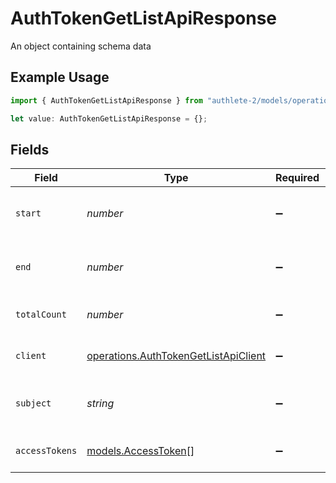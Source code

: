 # AuthTokenGetListApiResponse

An object containing schema data

## Example Usage

```typescript
import { AuthTokenGetListApiResponse } from "authlete-2/models/operations";

let value: AuthTokenGetListApiResponse = {};
```

## Fields

| Field                                                                                        | Type                                                                                         | Required                                                                                     | Description                                                                                  |
| -------------------------------------------------------------------------------------------- | -------------------------------------------------------------------------------------------- | -------------------------------------------------------------------------------------------- | -------------------------------------------------------------------------------------------- |
| `start`                                                                                      | *number*                                                                                     | :heavy_minus_sign:                                                                           | Start index of search results (inclusive).<br/>                                              |
| `end`                                                                                        | *number*                                                                                     | :heavy_minus_sign:                                                                           | End index of search results (exclusive).<br/>                                                |
| `totalCount`                                                                                 | *number*                                                                                     | :heavy_minus_sign:                                                                           | Unique ID of a client developer.<br/>                                                        |
| `client`                                                                                     | [operations.AuthTokenGetListApiClient](../../models/operations/authtokengetlistapiclient.md) | :heavy_minus_sign:                                                                           | An object containing client data                                                             |
| `subject`                                                                                    | *string*                                                                                     | :heavy_minus_sign:                                                                           | Unique user ID of an end-user.<br/>                                                          |
| `accessTokens`                                                                               | [models.AccessToken](../../models/accesstoken.md)[]                                          | :heavy_minus_sign:                                                                           | An array of access tokens.<br/>                                                              |